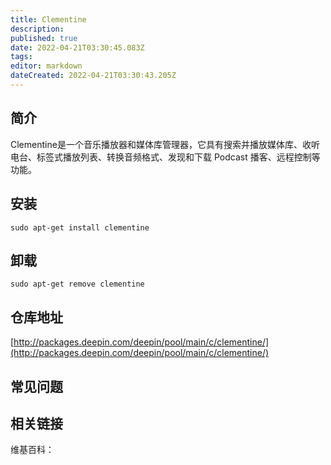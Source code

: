 ```yaml
---
title: Clementine
description: 
published: true
date: 2022-04-21T03:30:45.083Z
tags: 
editor: markdown
dateCreated: 2022-04-21T03:30:43.205Z
---
```


## 简介

Clementine是一个音乐播放器和媒体库管理器，它具有搜索并播放媒体库、收听电台、标签式播放列表、转换音频格式、发现和下载 Podcast 播客、远程控制等功能。

## 安装

`sudo apt-get install clementine`

## 卸载

`sudo apt-get remove clementine`

## 仓库地址

[http://packages.deepin.com/deepin/pool/main/c/clementine/](http://packages.deepin.com/deepin/pool/main/c/clementine/)


## 常见问题


## 相关链接

维基百科：